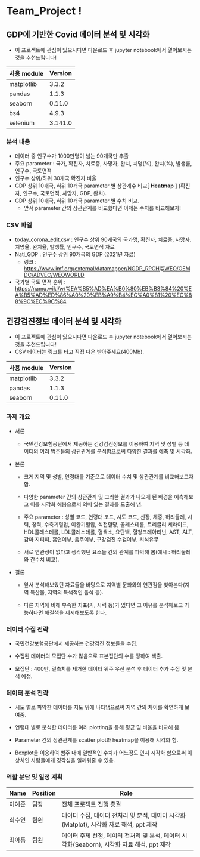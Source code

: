 # Team_Project !

## GDP에 기반한 Covid 데이터 분석 및 시각화
- 이 프로젝트에 관심이 있으시다면 다운로드 후 jupyter notebook에서 열어보시는 것을 추천드립니다!


| 사용 module | Version |
| ----------  | ------- |
| matplotlib  |  3.3.2  |
| pandas      |  1.1.3  |
| seaborn     |  0.11.0 |
|  bs4        |  4.9.3  |
| selenium    | 3.141.0 |

### 분석 내용
- 데이터 중 인구수가 1000만명이 넘는 90개국만 추출
- 주요 parameter : 국가, 확진자, 치료중, 사망자, 완치, 치명(%), 완치(%), 발생률, 인구수, 국토면적
- 인구수 상위/하위 30개국 확진자 비율
- GDP 상위 10개국, 하위 10개국 parameter 별 상관계수 비교[ **Heatmap** ] (확진자, 인구수, 국토면적, 사망자, GDP, 완치).
- GDP 상위 10개국, 하위 10개국 parameter 별 수치 비교. 
  - 앞서 parameter 간의 상관관계를 비교했다면 이제는 수치를 비교해보자!

### CSV 파일
- today_corona_edit.csv : 인구수 상위 90개국의 국가명, 확진자, 치료중, 사망자, 치명율, 완치율, 발생률, 인구수, 국토면적 자료
- Natl_GDP : 인구수 상위 90개국의 GDP (2021년 자료)
  - 링크 : https://www.imf.org/external/datamapper/NGDP_RPCH@WEO/OEMDC/ADVEC/WEOWORLD
- 국가별 국토 면적 순위 : https://namu.wiki/w/%EA%B5%AD%EA%B0%80%EB%B3%84%20%EA%B5%AD%ED%86%A0%20%EB%A9%B4%EC%A0%81%20%EC%88%9C%EC%9C%84

## 건강검진정보 데이터 분석 및 시각화
- 이 프로젝트에 관심이 있으시다면 다운로드 후 jupyter notebook에서 열어보시는 것을 추천드립니다!
- CSV 데이터는 링크를 타고 직접 다운 받아주세요(400Mb).

| 사용 module | Version |
| ----------  | ------- |
| matplotlib  |  3.3.2  |
| pandas      |  1.1.3  |
| seaborn     |  0.11.0 |

### 과제 개요 

- 서론 

  - 국민건강보험공단에서 제공하는 건강검진정보를 이용하여 지역 및 성별 등 데이터의 여러 범주들의 상관관계를 분석함으로써 다양한 결과를 예측 및 시각화. 

- 본론 

  - 크게 지역 및 성별, 연령대를 기준으로 데이터 수치 및 상관관계를 비교해보고자 함. 

  - 다양한 parameter 간의 상관관계 및 그러한 결과가 나오게 된 배경을 예측해보고 이를 시각화 해봄으로써 의미 있는 결과를 도출해 냄. 

  - 주요 parameter : 성별 코드, 연령대 코드, 시도 코드, 신장, 체중, 허리둘레, 시력, 청력, 수축기혈압, 이완기혈압, 식전혈당, 콜레스테롤, 트리글리 세라이드, HDL콜레스테롤, LDL콜레스테롤, 혈색소, 요단백, 혈청크레아티닌, AST, ALT, 감마 지티피, 흡연여부, 음주여부, 구강검진 수검여부,  치석유무 

  - 서로 연관성이 없다고 생각했던 요소들 간의 관계를 파악해 봄(예시 : 허리둘레와 간수치 비교). 

- 결론 

  - 앞서 분석해보았던 자료들을 바탕으로 지역별 문화와의 연관점을 찾아본다(지역 특산물, 지역의 특색적인 음식 등).  

  - 다른 지역에 비해 부족한 지표(키, 시력 등)가 있다면 그 이유를 분석해보고 가능하다면 해결책을 제시해보도록 한다. 

### 데이터 수집 전략 

  - 국민건강보험공단에서 제공하는 건강검진 정보들을 수집. 

  - 수집된 데이터의 모집단 수가 많음으로 표본집단의 수를 정하여 색출. 

  - 모집단 : 400만, 결측치를 제거한 데이터 위주 우선 분석 후 데이터 추가 수집 및 분석 예정.


### 데이터 분석 전략 

  - 시도 별로 파악한 데이터를 지도 위에 나타냄으로써 지역 간의 차이를 확연하게 보여줌. 

  - 연령대 별로 분석한 데이터를 여러 plotting을 통해 평균 및 비율을 비교해 봄. 

  - Parameter 간의 상관관계를 scatter plot과 heatmap을 이용해 시각화 함. 

  - Boxplot을 이용하여 범주 내에 일반적인 수치가 어느정도 인지 시각화 함으로써 이상치인 사람들에게 경각심을 일깨워줄 수 있음. 


### 역할 분담 및 일정 계획 

| Name | Position | Role |
| ---- | -------- | ---- |
| 이예준 |  팀장  | 전체 프로젝트 진행 총괄 |
| 최수연 |  팀원  | 데이터 수집, 데이터 전처리 및 분석, 데이터 시각화(Matplot), 시각화 자료 해석, ppt 제작 |
| 최아름 |  팀원  | 데이터 주제 선정, 데이터 전처리 및 분석, 데이터 시각화(Seaborn), 시각화 자료 해석, ppt 제작 |
